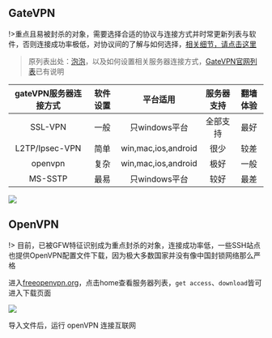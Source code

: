 
## GateVPN

!>重点且易被封杀的对象，需要选择合适的协议与连接方式并时常更新列表与软件，否则连接成功率极低，对协议间的了解与如何选择，[相关细节，请点击这里](4vpn.md)

> 原列表出处：[泡泡](https://pao-pao.net/article/82)，以及如何设置相关服务器连接方式，[GateVPN官网列表](http://www.vpngate.net/cn/)已有说明

| gateVPN服务器连接方式 | 软件设置 | 平台适用 | 服务器支持 | 翻墙体验 |
| :-: | :-: | :-: | :-: | :-: |
| SSL-VPN | 一般 | 只windows平台 | 全部支持 | 最好 |
| L2TP/Ipsec-VPN | 简单 | win,mac,ios,android | 很少 | 较差 |
| openvpn | 复杂 | win,mac,ios,android | 极好 | 一般 |
| MS-SSTP | 最易 | 只windows平台 | 较好 | 最差 |

<!-- ![](https://ipfs.io/ipfs/QmQc1YoVQvszg1rNZscxwWJ7ZmBMmDZyvALyw3T5iYsRa4?4.gif) -->

![](https://i.postimg.cc/RZFb7zhp/Snipaste-2019-06-06-04-03-52.png)

## OpenVPN

!> 目前，已被GFW特征识别成为重点封杀的对象，连接成功率低，一些SSH站点也提供OpenVPN配置文件下载，因为极大多数国家并没有像中国封锁网络那么严格

进入[freeopenvpn.org](https://www.freeopenvpn.org/)，点击home查看服务器列表，`get access`、`download`皆可进入下载页面

<!-- ![](https://ipfs.io/ipfs/QmbkkgwTLEQGRWNEqWAvhnLkaNB5dVWNmZiLV1HYonVkwQ?1.png) -->

![](https://i.postimg.cc/fRkYHqMb/2018-04-29-012851.png)

导入文件后，运行 openVPN 连接互联网